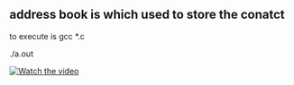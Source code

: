 <h2>address book is which used to store the conatct</h2>
<p> to execute is gcc *.c </p>
<p>./a.out </p>

[![Watch the video](https://img.youtube.com/vi/wOpmuo5jnRA/maxresdefault.jpg)](https://youtu.be/wOpmuo5jnRA)


